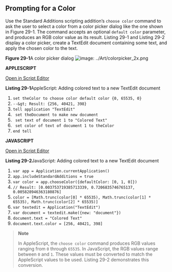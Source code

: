 <a id="//apple_ref/doc/uid/TP40016239-CH86"></a><a id="//apple_ref/doc/uid/TP40016239-CH86-SW1"></a>

## Prompting for a Color

Use the Standard Additions scripting addition’s `choose color` command to ask the user to select a color from a color picker dialog like the one shown in Figure 29-1. The command accepts an optional `default color` parameter, and produces an RGB color value as its result. Listing 29-1 and Listing 29-2 display a color picker, create a TextEdit document containing some text, and apply the chosen color to the text.

<a id="//apple_ref/doc/uid/TP40016239-CH86-SW2"></a>
**Figure 29-1**A color picker dialog
![image: ../Art/colorpicker_2x.png](https://developer.apple.com/library/archive/mac-automation-scripting-guide/Art/colorpicker_2x.png)

**APPLESCRIPT**

[Open in Script Editor](https://developer.apple.com/library/archive/mac-automation-scripting-guide/applescript:/com.apple.scripteditor?action=new&script=set%20theColor%20to%20choose%20color%20default%20color%20%7B0%2C%2065535%2C%200%7D%0A--%3E%20Result%3A%20%7B256%2C%2040421%2C%20398%7D%0A%0Atell%20application%20%22TextEdit%22%0A%20%20%20%20set%20theDocument%20to%20make%20new%20document%0A%20%20%20%20set%20text%20of%20document%201%20to%20%22Colored%20Text%22%0A%20%20%20%20set%20color%20of%20text%20of%20document%201%20to%20theColor%0Aend%20tell)

<a id="//apple_ref/doc/uid/TP40016239-CH86-SW3"></a>
**Listing 29-1**AppleScript: Adding colored text to a new TextEdit document

1. `set theColor to choose color default color {0, 65535, 0}`
2. `--&gt; Result: {256, 40421, 398}`
4. `tell application "TextEdit"`
5. ` set theDocument to make new document`
6. ` set text of document 1 to "Colored Text"`
7. ` set color of text of document 1 to theColor`
8. `end tell`

**JAVASCRIPT**

[Open in Script Editor](https://developer.apple.com/library/archive/mac-automation-scripting-guide/applescript:/com.apple.scripteditor?action=new&script=var%20app%20%3D%20Application.currentApplication%28%29%0Aapp.includeStandardAdditions%20%3D%20true%0A%0Avar%20color%20%3D%20app.chooseColor%28%7BdefaultColor%3A%20%5B0%2C%201%2C%200%5D%7D%29%0A%2F%2F%20Result%3A%20%5B0.003753719385713339%2C%200.7206835746765137%2C%200.005828946363180876%5D%0A%0Acolor%20%3D%20%5BMath.trunc%28color%5B0%5D%20*%2065535%29%2C%20Math.trunc%28color%5B1%5D%20*%2065535%29%2C%20Math.trunc%28color%5B2%5D%20*%2065535%29%5D%0A%0Avar%20textedit%20%3D%20Application%28%22TextEdit%22%29%0Avar%20document%20%3D%20textedit.make%28%7Bnew%3A%20%22document%22%7D%29%0Adocument.text%20%3D%20%22Colored%20Text%22%0Adocument.text.color%20%3D%20%5B256%2C%2040421%2C%20398%5D)

<a id="//apple_ref/doc/uid/TP40016239-CH86-SW4"></a>
**Listing 29-2**JavaScript: Adding colored text to a new TextEdit document

1. `var app = Application.currentApplication()`
2. `app.includeStandardAdditions = true`
4. `var color = app.chooseColor({defaultColor: [0, 1, 0]})`
5. `// Result: [0.003753719385713339, 0.7206835746765137, 0.005828946363180876]`
7. `color = [Math.trunc(color[0] * 65535), Math.trunc(color[1] * 65535), Math.trunc(color[2] * 65535)]`
9. `var textedit = Application("TextEdit")`
10. `var document = textedit.make({new: "document"})`
11. `document.text = "Colored Text"`
12. `document.text.color = [256, 40421, 398]`

> **Note**
>
>
> In AppleScript, the `choose color` command produces RGB values ranging from `0` through `65535`. In JavaScript, the RGB values range between `0` and `1`. These values must be converted to match the AppleScript values to be used. Listing 29-2 demonstrates this conversion.
